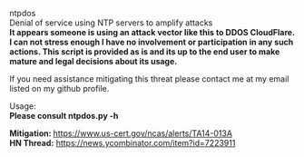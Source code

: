 ntpdos<br />
Denial of service using NTP servers to amplify attacks <br />
<strong> It appears someone is using an attack vector like this to DDOS CloudFlare. I can not stress enough I have no involvement or participation in any such actions. This script is provided as is and its up to the end user to make mature and legal decisions about its usage. 
</strong>

If you need assistance mitigating this threat please contact me at my email listed on my github profile.


Usage:<br />
<b>Please consult ntpdos.py -h</b>
<br />

<b> Mitigation: </b> https://www.us-cert.gov/ncas/alerts/TA14-013A
<br />
<b>HN Thread:</b>  https://news.ycombinator.com/item?id=7223911